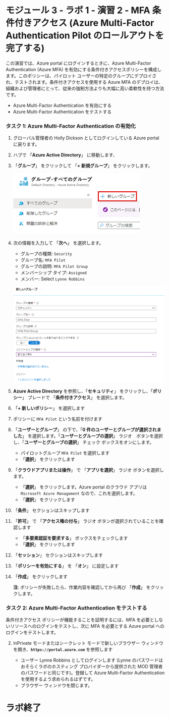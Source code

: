 # モジュール 3 - ラボ 1 - 演習 2 -  MFA 条件付きアクセス (Azure Multi-Factor Authentication Pilot のロールアウトを完了する)


この演習では、Azure portal にログインするときに、Azure Multi-Factor Authentication (Azure MFA) を有効にする条件付きアクセスポリシーを構成します。このポリシーは、パイロット ユーザーの特定のグループにデプロイされ、テストされます。条件付きアクセスを使用する Azure MFA のデプロイは、組織および管理者にとって、従来の強制方法よりも大幅に高い柔軟性を持つ方法です。

- Azure Multi-Factor Authentication を有効にする
- Azure Multi-Factor Authentication をテストする


### タスク 1: Azure Multi-Factor Authentication の有効化

1.  グローバル管理者の Holly Dickson としてログインしている Azure portal に戻ります。

1.  ハブで 「**Azure Active Directory**」 に移動します、

1.  「**グループ**」 をクリックして 「**+ 新規グループ**」 をクリックします。

     ![スクリーンショット](../Media/cb9c5324-cbb6-476e-9c7d-1920de301d40.png)

1.  次の情報を入力して 「**次へ**」 を選択します。

      * グループの種類: `Security`
      * グループ名: `MFA Pilot`
      * グループの説明: `MFA Pilot Group`
      * メンバーシップ タイプ: `Assigned`
      * メンバー: Select `Lynne Robbins`
  
  
      ![スクリーンショット](../Media/5457b62d-dc78-4043-bd72-3d7901bbcd71.png)
  
2.  **Azure Active Directory** を参照し、「**セキュリティ**」 をクリックし、「**ポリシー**」 ブレードで 「**条件付きアクセス**」 を選択します。


3.  「**+ 新しいポリシー**」 を選択します


4.  ポリシーに `MFA Pilot` という名前を付けます
5.  「**ユーザーとグループ**」 の下で、「**0 件のユーザーとグループが選択されました**」 を選択します。「**ユーザーとグループの選択**」 ラジオ　ボタンを選択し、「**ユーザーとグループの選択**」 チェック ボックスをオンにします。
    * パイロットグループ `MFA Pilot` を選択します
    * 「**選択**」 をクリックします

6.  「**クラウドアプリまたは操作**」 で 「**アプリを選択**」 ラジオ ボタンを選択します。
    * 「**選択**」 をクリックします。Azure portal のクラウド アプリは `Microsoft Azure Management` なので、これを選択します。
    * 「**選択**」 をクリックします

7.  「**条件**」 セクションはスキップします
8.  「**許可**」 で 「**アクセス権の付与**」 ラジオ ボタンが選択されていることを確認します
    * 「**多要素認証を要求する**」 ボックスをチェックします
    * 「**選択**」 をクリックします

9.  「**セッション**」 セクションはスキップします
10. 「**ポリシーを有効にする**」 を 「**オン**」 に設定します
11. 「**作成**」 をクリックします

    **注**: ポリシーが失敗したら、作業内容を確認してから再び 「**作成**」 をクリックします。 

### タスク 2: Azure Multi-Factor Authentication をテストする


条件付きアクセス ポリシーが機能することを証明するには、MFA を必要としないリソースへのログインをテストし、次に MFA を必要とする Azure portal へのログインをテストします。


2.  InPrivate モードまたはシークレット モードで新しいブラウザー ウィンドウを開き、**`https://portal.azure.com`** を参照します

       * ユーザー Lynne Robbins としてログインします (Lynne のパスワードはおそらくラボのホスティング プロバイダーから提供された MOD 管理者のパスワードと同じです)。登録して Azure Multi-Factor Authentication を使用するよう求められるはずです。
       * ブラウザー ウィンドウを閉じます。



# ラボ終了
